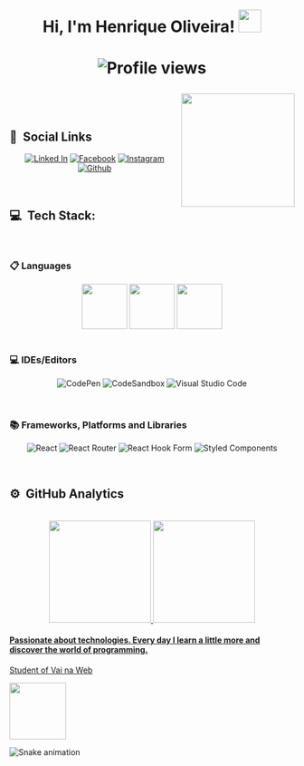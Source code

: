 <h1 align="center"> Hi, I'm Henrique Oliveira! <img src="https://user-images.githubusercontent.com/104616883/187118382-a517a71d-114a-4061-a57e-c9be21ae41de.png" width="40px"/><h1>
<p align="center"> <img src="https://komarev.com/ghpvc/?username=Henrique-arievilO&color=yellow" alt="Profile views" /> </p>

<img src="https://user-images.githubusercontent.com/104616883/187118457-c9b15f78-39d7-4ae4-92aa-b8f5d9f9592c.jpg" align="right" width="200px" />
<br>
<h2> 👥 &nbsp;Social Links </h2>

<div align="center">

[![Linked In](https://img.shields.io/badge/LinkedIn-0077B5?style=for-the-badge&logo=linkedin&logoColor=white)](https://www.linkedin.com/in/wandersonho-74b718235/)
[![Facebook](https://img.shields.io/badge/Facebook-%231877F2.svg?style=for-the-badge&logo=Facebook&logoColor=white)](https://www.facebook.com/wander.arievilo)
[![Instagram](https://img.shields.io/badge/Instagram-%23E4405F.svg?style=for-the-badge&logo=Instagram&logoColor=white)](https://www.instagram.com/henrique_arievilo26/)
[![Github](https://img.shields.io/badge/GitHub-100000?style=for-the-badge&logo=github&logoColor=white)](https://github.com/Henrique-arievilO)
</div>
<br>

<h2> 💻 &nbsp;Tech Stack: </h2>
<br>
<h3> 📋 Languages </h3>
<div align="center">

<img width="80px" src="https://cdn.jsdelivr.net/gh/devicons/devicon/icons/html5/html5-original.svg" />
<img width="80px" src="https://cdn.jsdelivr.net/gh/devicons/devicon/icons/css3/css3-original.svg" />
<img width="80px" src="https://cdn.jsdelivr.net/gh/devicons/devicon/icons/javascript/javascript-original.svg" />
</div>
<br>
<h3> 💻 IDEs/Editors </h3>
<div align="center">
    
![CodePen](https://img.shields.io/badge/CodePen-white?style=for-the-badge&logo=codepen&logoColor=black)
![CodeSandbox](https://img.shields.io/badge/Codesandbox-040404?style=for-the-badge&logo=codesandbox&logoColor=DBDBDB)
![Visual Studio Code](https://img.shields.io/badge/Visual%20Studio%20Code-0078d7.svg?style=for-the-badge&logo=visual-studio-code&logoColor=white)
</div>
<br>
<h3> 📚 Frameworks, Platforms and Libraries </h3>
<div align="center">
    
![React](https://img.shields.io/badge/react-%2320232a.svg?style=for-the-badge&logo=react&logoColor=%2361DAFB)
![React Router](https://img.shields.io/badge/React_Router-CA4245?style=for-the-badge&logo=react-router&logoColor=white)
![React Hook Form](https://img.shields.io/badge/React%20Hook%20Form-%23EC5990.svg?style=for-the-badge&logo=reacthookform&logoColor=white)
![Styled Components](https://img.shields.io/badge/styled--components-DB7093?style=for-the-badge&logo=styled-components&logoColor=white)    
</div>
<br>
    
<h2> ⚙️ &nbsp;GitHub Analytics </h2>
<br>
    
<div align="center" display="flex">
  <a href="https://github.com/Henrique-arievilO">
  <img height="180em" src="https://github-readme-stats.vercel.app/api?username=Henrique-arievilO&show_icons=true&theme=midnight-purple&include_all_commits=true&count_private=true"/>
  <img height="180em" src="https://github-readme-stats.vercel.app/api/top-langs/?username=Henrique-arievilO&layout=compact&langs_count=7&theme=midnight-purple"/>
</div>



<h4>Passionate about technologies. Every day I learn a little more and discover the world of programming.</h4>
<p>Student of <a align="right" href="https://www.vainaweb.com.br/">Vai na Web</a></p>

<div align="left">
<img src="https://user-images.githubusercontent.com/104616883/176903125-80fa5d55-61ed-428d-9852-45bcdbcd8b82.png" width="100px" />
</div>
    
![Snake animation](https://github.com/Wanderson-Henrique-Oliveira/Henrique-arievilO/blob/output/github-contribution-grid-snake.svg)
